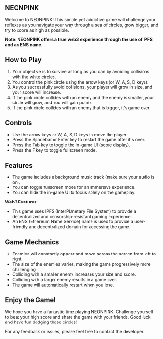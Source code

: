 ## NEONPINK
Welcome to NEONPINK! This simple yet addictive game will challenge your reflexes as you navigate your way through a sea of circles, grow bigger, and try to score as high as possible.

**Note: NEONPINK offers a true web3 experience through the use of IPFS and an ENS name.**

## How to Play
1. Your objective is to survive as long as you can by avoiding collisions with the white circles.
2. You control the pink circle using the arrow keys (or W, A, S, D keys).
3. As you successfully avoid collisions, your player will grow in size, and your score will increase.
4. If the pink circle collides with an enemy and the enemy is smaller, your circle will grow, and you will gain points.
5. If the pink circle collides with an enemy that is bigger, it's game over.

## Controls
- Use the arrow keys or W, A, S, D keys to move the player.
- Press the Spacebar or Enter key to restart the game after it's over.
- Press the Tab key to toggle the in-game UI (score display).
- Press the F key to toggle fullscreen mode.

## Features
- The game includes a background music track (make sure your audio is on).
- You can toggle fullscreen mode for an immersive experience.
- You can hide the in-game UI to focus solely on the gameplay.

**Web3 Features:**
- This game uses IPFS (InterPlanetary File System) to provide a decentralized and censorship-resistant gaming experience.
- An ENS (Ethereum Name Service) name is used to provide a user-friendly and decentralized domain for accessing the game.

## Game Mechanics
- Enemies will constantly appear and move across the screen from left to right.
- The size of the enemies varies, making the game progressively more challenging.
- Colliding with a smaller enemy increases your size and score.
- Colliding with a larger enemy results in a game over.
- The game will automatically restart when you lose.

## Enjoy the Game!
We hope you have a fantastic time playing NEONPINK. Challenge yourself to beat your high score and share the game with your friends. Good luck and have fun dodging those circles!

For any feedback or issues, please feel free to contact the developer.
